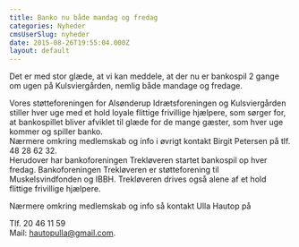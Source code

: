 ```yaml
---
title: Banko nu både mandag og fredag
categories: Nyheder
cmsUserSlug: nyheder
date: 2015-08-26T19:55:04.000Z
layout: default
---
```


Det er med stor glæde, at vi kan meddele, at der nu er bankospil 2 gange om ugen på Kulsviergården, nemlig både mandage og fredage.  

Vores støtteforeningen for Alsønderup Idrætsforeningen og Kulsviergården stiller hver uge med et hold loyale flittige frivillige hjælpere, som sørger for, at bankospillet bliver afviklet til glæde for de mange gæster, som hver uge kommer og spiller banko.  
Nærmere omkring medlemskab og info i øvrigt kontakt Birgit Petersen på tlf. 48 28 62 32.  
Herudover har bankoforeningen Trekløveren startet bankospil op hver fredag. Bankoforeningen Trekløveren er støtteforening til Muskelsvindfonden og IBBH. Trekløveren drives også alene af et hold flittige frivillige hjælpere.  


Nærmere omkring medlemskab og info så kontakt Ulla Hautop på 

Tlf. 20 46 11 59  
Mail: hautopulla@gmail.com.
